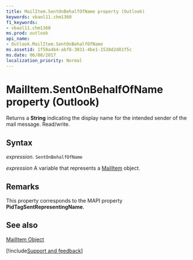 ```yaml
---
title: MailItem.SentOnBehalfOfName property (Outlook)
keywords: vbaol11.chm1360
f1_keywords:
- vbaol11.chm1360
ms.prod: outlook
api_name:
- Outlook.MailItem.SentOnBehalfOfName
ms.assetid: 1f58a4b4-abf8-3031-4be1-1538d2d81f5c
ms.date: 06/08/2017
localization_priority: Normal
---
```



# MailItem.SentOnBehalfOfName property (Outlook)

Returns a **String** indicating the display name for the intended sender of the mail message. Read/write.


## Syntax

_expression_. `SentOnBehalfOfName`

_expression_ A variable that represents a [MailItem](Outlook.MailItem.md) object.


## Remarks

This property corresponds to the MAPI property  **PidTagSentRepresentingName**.


## See also


[MailItem Object](Outlook.MailItem.md)

[!include[Support and feedback](~/includes/feedback-boilerplate.md)]
